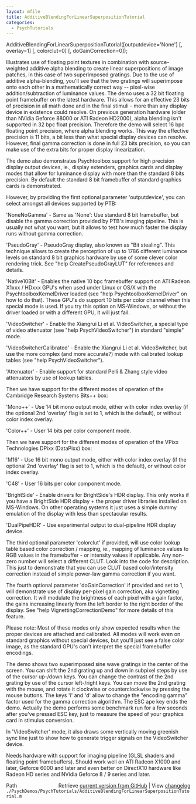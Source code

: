 ```yaml
---
layout: mfile
title: AdditiveBlendingForLinearSuperpositionTutorial
categories:
  - PsychTutorials
---
```


AdditiveBlendingForLinearSuperpositionTutorial\(\[outputdevice='None'\] \[, overlay=1\] \[, colorclut=0\] \[, doGainCorrection=0\]\);

Illustrates use of floating point textures in combination with
source\-weighted additive alpha blending to create linear superpositions
of image patches, in this case of two superimposed gratings. Due to the
use of additive alpha\-blending, you'll see that the two gratings will
superimpose onto each other in a mathematically correct way \-\- pixel\-wise
addition/subtraction of luminance values. The demo uses a 32 bit floating
point framebuffer on the latest hardware. This allows for an effective 23
bits of precision in all math done and in the final stimuli \- more than
any display device in existence could resolve. On previous generation
hardware \(older than NVidia Geforce 88000 or ATI Radeon HD2000\), alpha
blending isn't supported in 32 bpc float precision. Therefore the demo
will select 16 bpc floating point precision, where alpha blending works.
This way the effective precision is 11 bits, a bit less than what special
display devices can resolve. However, final gamma correction is done in
full 23 bits precision, so you can make use of the extra bits for proper
display linearization.

The demo also demonstrates Psychtoolbox support for high precision
display output devices, ie., display extenders, graphics cards and
display modes that allow for luminance display with more than the
standard 8 bits precision. By default the standard 8 bit framebuffer of
standard graphics cards is demonstrated.

However, by providing the first optional parameter 'outputdevice', you
can select amongst all devices supported by PTB:

'NoneNoGamma' \- Same as 'None': Use standard 8 bit framebuffer, but
disable the gamma correction provided by PTB's imaging pipeline. This is
usually not what you want, but it allows to test how much faster the
display runs without gamma correction.

'PseudoGray' \- PseudoGray display, also known as "Bit stealing". This
technique allows to create the perception of up to 1786 different
luminance levels on standard 8 bit graphics hardware by use of some
clever color rendering trick. See "help CreatePseudoGrayLUT" for
references and details.

'Native10Bit' \- Enables the native 10 bpc framebuffer support on ATI
Radeon X1xxx / HDxxx GPU's when used under Linux or OS/X with the
PsychtoolboxKernelDriver loaded \(see "help PsychtoolboxKernelDriver" on
how to do that\). These GPU's do support 10 bits per color channel when
this special mode is used. If you try this option on MS\-Windows, or
without the driver loaded or with a different GPU, it will just fail.

'VideoSwitcher' \- Enable the Xiangrui Li et al. VideoSwitcher, a special
type of video attenuator \(see "help PsychVideoSwitcher"\) in standard
"simple" mode.

'VideoSwitcherCalibrated' \- Enable the Xiangrui Li et al. VideoSwitcher,
but use the more complex \(and more accurate?\) mode with calibrated lookup
tables \(see "help PsychVideoSwitcher"\).

'Attenuator' \- Enable support for standard Pelli & Zhang style video
attenuators by use of lookup tables.

Then we have support for the different modes of operation of the
Cambridge Research Systems Bits\+\+ box:

'Mono\+\+' \- Use 14 bit mono output mode, either with color index overlay
\(if the optional 2nd 'overlay' flag is set to 1, which is the default\),
or without color index overlay.

'Color\+\+' \- User 14 bits per color component mode.

Then we have support for the different modes of operation of the
VPixx Technologies DPixx \(DataPixx\) box:

'M16' \- Use 16 bit mono output mode, either with color index overlay
\(if the optional 2nd 'overlay' flag is set to 1, which is the default\),
or without color index overlay.

'C48' \- User 16 bits per color component mode.


'BrightSide' \- Enable drivers for BrightSide's HDR display. This only
works if you have a BrightSide HDR display \+ the proper driver libraries
installed on MS\-Windows. On other operating systems it just uses a simple
dummy emulation of the display with less than spectacular results.

'DualPipeHDR' \- Use experimental output to dual\-pipeline HDR display
device.


The third optional parameter 'colorclut' if provided, will use color
lookup table based color correction / mapping, ie., mapping of luminance
values to RGB values in the framebuffer \- or intensity values if
applicable. Any non\-zero number will select a different CLUT. Look into
the code for description. This just to demonstrate that you can use CLUT
based color/intensity correction instead of simple power\-law gamma
correction if you want.


The fourth optional parameter 'doGainCorrection' if provided and set to
1, will demonstrate use of display per\-pixel gain correction, aka
vignetting correction. It will modulate the brightness of each pixel with
a gain factor, the gains increasing linearly from the left border to the
right border of the display. See "help VignettingCorrectionDemo" for more
details of this feature.


Please note: Most of these modes only show expected results when the
proper devices are attached and calibrated. All modes will work even on
standard graphics without special devices, but you'll just see a false
color image, as the standard GPU's can't interpret the special
framebuffer encodings.

The demo shows two superimposed sine wave gratings in the center of the
screen. You can shift the 2nd grating up and down in subpixel steps by
use of the cursor up\-/down keys. You can change the contrast of the 2nd
grating by use of the cursor left\-/right keys. You can move the 2nd
grating with the mouse, and rotate it clockwise or counterclockwise by
pressing the mouse buttons. The keys 'i' and 'd' allow to change the
"encoding gamma" factor used for the gamma correction algorithm. The ESC
ape key ends the demo. Actually the demo performs some benchmark run for
a few seconds after you've pressed ESC key, just to measure the speed of
your graphics card in stimulus conversion.

In 'VideoSwitcher' mode, it also draws some vertically moving greenish
sync line just to show how to generate trigger signals on the
VideoSwitcher device.


Needs hardware with support for imaging pipeline \(GLSL shaders and
floating point framebuffers\). Should work well on ATI Radeon X1000 and
later, Geforce 6000 and later and even better on DirectX10 hardware like
Radeon HD series and NVidia Geforce 8 / 9 series and later.


<div class="code_header" style="text-align:right;">
  <span style="float:left;">Path&nbsp;&nbsp;</span> <span class="counter">Retrieve <a href=
  "https://raw.github.com/Psychtoolbox-3/Psychtoolbox-3/beta/./PsychDemos/PsychTutorials/AdditiveBlendingForLinearSuperpositionTutorial.m">current version from GitHub</a> | View <a href=
  "https://github.com/Psychtoolbox-3/Psychtoolbox-3/commits/beta/./PsychDemos/PsychTutorials/AdditiveBlendingForLinearSuperpositionTutorial.m">changelog</a></span>
</div>
<div class="code">
  <code>./PsychDemos/PsychTutorials/AdditiveBlendingForLinearSuperpositionTutorial.m</code>
</div>
